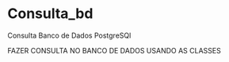 # Consulta_bd
Consulta Banco de Dados PostgreSQl

FAZER CONSULTA NO BANCO DE DADOS 
USANDO AS CLASSES  
